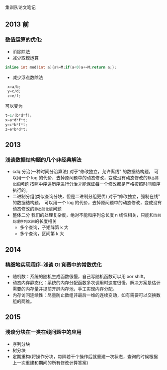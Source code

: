 集训队论文笔记

## 2013 前

### 数值运算的优化:

- 消除除法
- 减少取模运算

```cpp
inline int mod(int a){a%=M;if(a<0)a+=M;return a;};
```

- 减少浮点数除法

```cpp
 x=a/b;
 y=c/d;
 z=e/f;
```

可以变为

```cpp
t=1/(b*d*f);
x=a*d*f*t;
y=c*b*f*t;
z=e*b*d*t;
```

## 2013

### 浅谈数据结构题的几个非经典解法

- cdq 分治(一种时间分治算法)
  对于“修改独立，允许离线" 的数据结构题，
  可以用一个 log 的代价，去掉原问题中的动态修改，变成没有动态修改的`静态简化版`问题
  按照中序遍历序进行分治才能保证每一个修改都是严格按照时间顺序执行的。
- 二进制分组(类似查询分块，但是二进制分组更优)
  对于“修改独立，强制在线" 的数据结构题，
  可以用一个 log 的代价，去掉原问题中的动态修改，变成没有动态修改的`静态简化版`问题
- 整体二分
  我们的处理复杂度，绝对不能和序列总长度 n 线性相关，只能和`当前处理序列区间`的长度相关
  - 多个查询，子矩阵第 k 大
  - 多个查询，区间第 k 大

## 2014

### 精细地实现程序-浅谈 OI 竞赛中的常数优化

- 随机数：系统的随机生成函数很慢，自己写随机函数可以用 xor shift。
- 动态内存静态化：系统的内存分配函数多次调用时速度很慢，解决方案是估计需要的内存量并提前开辟内存池，手工实现内存分配。
- 内存访问连续性：尽量防止数组非最后一维的连续变动，如有需要可以交换数组的两维。

## 2015

### 浅谈分块在一类在线问题中的应用

- 序列分块
- 树分块
- 定期重构(将操作分块，每隔若干个操作后就重建一次状态，查询的时候根据上一次重建和期间的所有修改计算答案)
